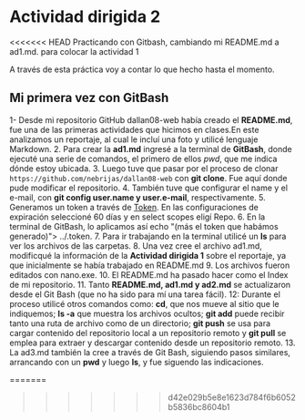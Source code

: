# Actividad dirigida 2


<<<<<<< HEAD
Practicando con Gitbash, cambiando mi README.md a ad1.md. para colocar la actividad 1

A través de esta práctica voy a contar lo que hecho hasta el momento. 

## Mi primera vez con GitBash

1- Desde mi repositorio GitHub dallan08-web había creado el **README.md**, fue una de las primeras actividades que hicimos en clases.En este analizamos un reportaje, al cual le incluí una foto y utilicé lenguaje Markdown. 
2. Para crear la **ad1.md** ingresé a la terminal de **GitBash**, donde ejecuté una serie de comandos, el primero de ellos *pwd*, que me indica dónde estoy ubicada. 
3. Luego tuve que pasar por el proceso de clonar `https://github.com/nebrijas/dallan08-web` con **git clone**. Fue aquí donde pude modificar el repositorio. 
4. También tuve que configurar el name y el e-mail, con **git config user.name y user.e-mail**, respectivamente. 
5. Generamos un token a través de [Token](https://github.com/settings/tokens). En las configuraciones de expiración seleccioné 60 días y en select scopes eligí Repo. 
6. En la terminal de GitBash, lo aplicamos así echo "(más el token que habámos generado)"> ../.token. 
7. Para ir trabajando en la terminal utilicé un **ls** para ver los archivos de las carpetas. 
8. Una vez cree el archivo ad1.md, modificqué la información de la **Actividad dirigida 1** sobre el reportaje, ya que inicialmente se había trabajado en README.md 
9. Los archivos fueron editados con nano.exe.
10. El README.md ha pasado hacer como el Index de mi repositorio.
11. Tanto **README.md, ad1.md y ad2.md** se actualizaron desde el Git Bash (que no ha sido para mí una tarea fácil). 
12: Durante el proceso utilicé otros comandos como: **cd**, que nos mueve al sitio que le indiquemos; **ls -a** que muestra los archivos ocultos; **git add** puede recibir tanto una ruta de archivo como de un directorio; **git push** se usa para cargar contenido del repositorio local a un repositorio remoto y **git pull** se emplea para extraer y descargar contenido desde un repositorio remoto. 
13. La ad3.md también la cree a través de Git Bash, siguiendo pasos similares, arrancando con un **pwd** y luego **ls**, y fue siguendo las indicaciones. 

=======
>>>>>>> d42e029b5e8e1623d784f6b6052b5836bc8604b1

